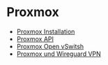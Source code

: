 # Proxmox
* [Proxmox Installation](/proxmox/proxmox-installation)
* [Proxmox API](/proxmox/proxmox-api)
* [Proxmox Open vSwitsh](/proxmox/proxmox-openvswitch)
* [Proxmox und Wireguard VPN](proxmox/proxmox-wireguard)
